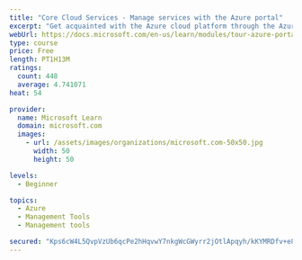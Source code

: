 ```yaml
---
title: "Core Cloud Services - Manage services with the Azure portal"
excerpt: "Get acquainted with the Azure cloud platform through the Azure portal, where you create and manage all of your Azure resources."
webUrl: https://docs.microsoft.com/en-us/learn/modules/tour-azure-portal/
type: course
price: Free
length: PT1H13M
ratings:
  count: 448
  average: 4.741071
heat: 54

provider:
  name: Microsoft Learn
  domain: microsoft.com
  images:
    - url: /assets/images/organizations/microsoft.com-50x50.jpg
      width: 50
      height: 50

levels:
  - Beginner

topics:
  - Azure
  - Management Tools
  - Management tools

secured: "Kps6cW4L5QvpVzUb6qcPe2hHqvwY7nkgWcGWyrr2jOtlApqyh/kKYMRDfv+e8oDtUEj+dGRMVzf4J4X6GBdxBQayxVQMd2Vt5Dbt10m7Pji1pUczIqA6pMRS+1jl4zer2VKADwohGhDo3paz33AQRtIknfS3N/bHf9Gup9YAOmoorWt1YGYARQvFYK0vg6UCtXfOWGGknLShkP7+jooZvD4s1pRsqtv60hzfC3m7yaP3//N0EB1Rjw4iqXzqA6sg0doaK+CH5aNZVdnXYkq4MFEYcq33k1L1zzOUwnrngEkaoS5V5Nkgl4XVQwO9LwR0RpsEh1E2KkkWHp2ot8UgvV83xSWSiBP22z+FCiPERbbC+W9bvNLoWrhhjuJ2dNxnuyCfG5CDH9/ohd0trgUIMQ0Ahmz5nXf6tE/OHz6DkBU=;q80utVPV1TLDSXZ7QZzPaA=="
---
```


